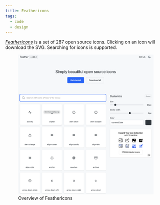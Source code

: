 ```yaml
---
title: Feathericons
tags:
  - code
  - design
---
```

[<cite>Feathericons</cite>](https://feathericons.com) is a set of 287 open source icons. Clicking on an icon will download the SVG. Searching for icons is supported.

<figure>
<img src="/img/design/feathericons.png">
<figcaption>Overview of Feathericons</figcaption>
</figure> 